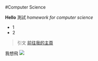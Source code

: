 #Computer Science

**Hello**
測試
*homework for computer science*
- 1
- 2
> 引文
[前往我的主頁](https://github.com/eMusic1028)

我想飛
![](https://imgur.com/gallery/w2NNyEf)
